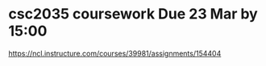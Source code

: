 # csc2035 coursework     Due 23 Mar by 15:00
 
 
 
https://ncl.instructure.com/courses/39981/assignments/154404
